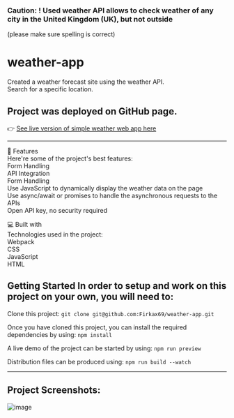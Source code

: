 ### Caution: ! Used weather API allows to check weather of any city in the United Kingdom (UK), but not outside 
(please make sure spelling is correct)
# weather-app
Created a weather forecast site using the weather API. <br/>
Search for a specific location. 

## Project was deployed on GitHub page.
👉 [See live version of simple weather web app here](https://firkax69.github.io/weather-app/)

-  -  -  -  -  -  -  -  -  -  -  -  -  -  -  -  -  -  -  -  -  

🧐 Features<br/>
Here're some of the project's best features:<br/>
Form Handling<br/>
API Integration<br/>
Form Handling<br/>
Use JavaScript to dynamically display the weather data on the page<br/>
Use async/await or promises to handle the asynchronous requests to the APIs<br/>
Open API key, no security required<br/>

💻 Built with<br/>
Technologies used in the project:<br/>
Webpack<br/>
CSS<br/>
JavaScript<br/>
HTML<br/>

## Getting Started In order to setup and work on this project on your own, you will need to:

Clone this project:
`git clone git@github.com:Firkax69/weather-app.git`

Once you have cloned this project, you can install the required dependencies by using:
`npm install`

A live demo of the project can be started by using:
`npm run preview`

Distribution files can be produced using:
`npm run build --watch`

-  -  -  -  -  -  -  -  -  -  -  -  -  -  -  -  -  -  -  -  -  

## Project Screenshots:

![image](https://github.com/user-attachments/assets/1646cbee-4dad-4269-a9a9-04d1d63fbc9a)


